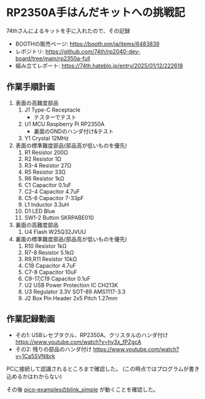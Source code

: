 # RP2350A手はんだキットへの挑戦記

74thさんによるキットを手に入れたので、その記録

*   BOOTHの販売ページ: <https://booth.pm/ja/items/6483839>
*   レポジトリ: <https://github.com/74th/rp2040-dev-board/tree/main/rp2350a-full>
*   組み立てレポート: <https://74th.hateblo.jp/entry/2025/01/12/222618>

## 作業手順計画

1. 表面の高難度部品
    1. J1 Type-C Receptacle
        * テスターでテスト
    1. U1 MCU Raspberry Pi RP2350A
        * 裏面のGNDのハンダ付け&テスト
    1. Y1 Crystal 12MHz
1. 表面の標準難度部品(部品高が低いものを優先)
    1. R1    Resistor 200Ω
    1. R2    Resistor 1Ω
    1. R3-4  Resistor 27Ω
    1. R5    Resistor 33Ω
    1. R6    Resistor 1kΩ
    1. C1    Capacitor 0.1uF
    1. C2-4  Capacitor 4.7uF
    1. C5-6  Capacitor 7-33pF
    1. L1    Inductor 3.3uH
    1. D1    LED Blue
    1. SW1-2 Button SKRPABE010
1.  裏面の高難度部品
    1. U4   Flash W25Q32JVUU
1. 裏面の標準難度部品(部品高が低いものを優先)
    1. R10       Resistor 1kΩ
    1. R7-8      Resistor 5.1kΩ
    1. R9,R11    Resistor 10kΩ
    1. C18       Capacitor 4.7uF
    1. C7-8      Capacitor 10uF
    1. C9-17,C19 Capacitor 0.1uF
    1. U2        USB Power Protection IC CH213K
    1. U3        Regulator 3.3V SOT-89 AMS1117-3.3
    1. J2        Box Pin Header 2x5 Pitch 1.27mm

## 作業記録動画

* その1: USBレセプタクル、RP2350A、クリスタルのハンダ付け <https://www.youtube.com/watch?v=hy3x_fPZgcA>
* その2: 残りの部品のハンダ付け <https://www.youtube.com/watch?v=1Ca5SVNlbrk>

PCに接続して認識されるところまで確認した。
(この時点ではプログラムが書き込めるかはわからない)

その後 [pico-examplesのblink\_simple](https://github.com/raspberrypi/pico-examples/tree/master/blink_simple) が動くことを確認した。
